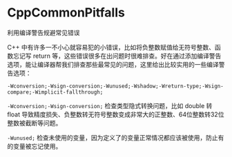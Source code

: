 # CppCommonPitfalls
利用编译警告规避常见错误

C++ 中有许多一不小心就容易犯的小错误，比如将负整数赋值给无符号整数、函数忘记写 return 等，这些错误很多在出问题时很难排查。好在通过添加编译警告选项，能让编译器帮我们排查那些最常见的问题，这里给出比较实用的一些编译警告选项：
```
-Wconversion;-Wsign-conversion;-Wunused;-Wshadow;-Wreturn-type;-Wsign-compare;-Wimplicit-fallthrough;
```

`-Wconversion;-Wsign-conversion;` 检查类型隐式转换问题，比如 double 转 float 导致精度损失、负整数转无符号整数变成非常大的正整数、64位整数转32位整数被截断等问题。

`-Wunused;` 检查未使用的变量，因为定义了的变量正常情况都应该被使用，防止有的变量被忘记使用。